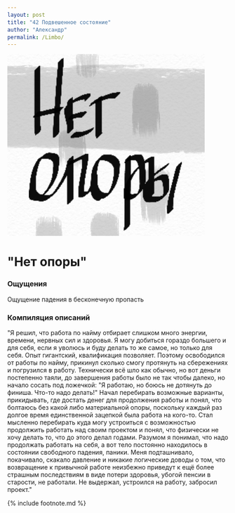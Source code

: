 ```yaml
---
layout: post
title: "42 Подвешенное состояние"
author: "Александр"
permalink: /Limbo/
---
```

!["Паника падения в никуда"](/_img/42.jpg)
# "Нет опоры"

### Ощущения
Ощущение падения в бесконечную пропасть

### Компиляция описаний
"Я решил, что работа по найму отбирает слишком много энергии, времени, нервных сил и здоровья. Я могу добиться гораздо большего и для себя, если я уволюсь и буду делать то же самое, но только для себя. Опыт гигантский, квалификация позволяет. Поэтому освободился от работы по найму, прикинул сколько смогу протянуть на сбережениях и погрузился в работу. Технически всё шло как обычно, но вот деньги постепенно таяли, до завершения работы было не так чтобы далеко, но начало сосать под ложечкой: "Я работаю, но боюсь не дотянуть до финиша. Что-то надо делать!" Начал перебирать возможные варианты, прикидывать, где достать денег для продолжения работы и понял, что болтаюсь без какой либо материальной опоры, поскольку каждый раз долгое время единственной зацепкой была работа на кого-то. Стал мысленно перебирать куда могу устроиться с возможностью продолжить работать над своим проектом и понял, что физически не хочу делать то, что до этого делал годами. Разумом я понимал, что надо продолжать работать на себя, а вот тело постоянно находилось в состоянии свободного падения, паники. Меня подташнивало, покачивало, скакало давление и никакие логические доводы о том, что возвращение к привычной работе неизбежно приведут к ещё более страшным последствиям в виде потери здоровья,  убогой пенсии в старости, не работали. Не выдержал, устроился на работу, забросил проект."

{% include footnote.md %}

